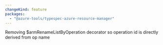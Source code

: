 ```yaml
---
changeKind: feature
packages:
  - "@azure-tools/typespec-azure-resource-manager"
---
```


Removing $armRenameListByOperation decorator so operation id is directly derived from op name